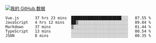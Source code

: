 [![我的 GitHub 数据](https://github-readme-stats.vercel.app/api?username=unbrain&?theme=dark)]()

<!--START_SECTION:waka-->
```text
Vue.js       37 hrs 23 mins  ██████████████████████░░░   87.55 % 
JavaScript   4 hrs 12 mins   ██▒░░░░░░░░░░░░░░░░░░░░░░   09.84 % 
Markdown     37 mins         ▒░░░░░░░░░░░░░░░░░░░░░░░░   01.44 % 
TypeScript   13 mins         ░░░░░░░░░░░░░░░░░░░░░░░░░   00.54 % 
JSON         8 mins          ░░░░░░░░░░░░░░░░░░░░░░░░░   00.35 % 
```
<!--END_SECTION:waka-->
